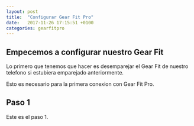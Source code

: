 ```yaml
---
layout: post
title:  "Configurar Gear Fit Pro"
date:   2017-11-26 17:15:51 +0100
categories: gearfitpro
---
```


## Empecemos a configurar nuestro Gear Fit
Lo primero que tenemos que hacer es desemparejar el Gear Fit de nuestro telefono si estubiera emparejado anteriormente.

Esto es necesario para la primera conexion con Gear Fit Pro.

## Paso 1
Este es el paso 1.
